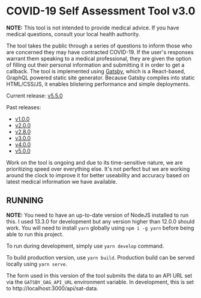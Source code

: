 # COVID-19 Self Assessment Tool v3.0

**NOTE:** This tool is not intended to provide medical advice. If you have medical questions, consult your local health authority.

The tool takes the public through a series of questions to inform those who are concerned they may have contracted COVID-19. If the user's responses warrant them speaking to a medical professional, they are given the option of filling out their personal information and submitting it in order to get a callback. The tool is implemented using [Gatsby](https://www.gatsbyjs.org/), which is a React-based, GraphQL powered static site generator. Because Gatsby compiles into static HTML/CSS/JS, it enables blistering performance and simple deployments.

Current release: [v5.5.0](https://github.com/ongov/covid-19-self-assessment/releases/tag/v5.5.0)

Past releases:
- [v1.0.0](https://github.com/ongov/covid-19-self-assessment/releases/tag/v1.0.0)
- [v2.0.0](https://github.com/ongov/covid-19-self-assessment/releases/tag/v2.0.0)
- [v2.8.0](https://github.com/ongov/covid-19-self-assessment/releases/tag/v2.8.0)
- [v3.0.0](https://github.com/ongov/covid-19-self-assessment/releases/tag/v3.0.0)
- [v4.0.0](https://github.com/ongov/covid-19-self-assessment/releases/tag/v4.0.0)
- [v5.0.0](https://github.com/ongov/covid-19-self-assessment/releases/tag/v5.0.0)

Work on the tool is ongoing and due to its time-sensitive nature, we are prioritizing speed over everything else. It's not perfect but we are working around the clock to improve it for better useability and accuracy based on latest medical information we have available.

## RUNNING

**NOTE:** You need to have an up-to-date version of NodeJS installed to run this. I used 13.3.0 for development but any version higher than 12.0.0 should work. You will need to install `yarn` globally using `npm i -g yarn` before being able to run this project.

To run during development, simply use `yarn develop` command.

To build production version, use `yarn build`. Production build can be served locally using `yarn serve`.

The form used in this version of the tool submits the data to an API URL set via the `GATSBY_OAG_API_URL` environment variable. In development, this is set to http://localhost:3000/api/sat-data.
